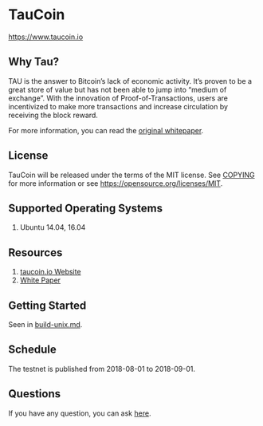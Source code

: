 TauCoin
=====================================
https://www.taucoin.io

Why Tau?
----------------
TAU is the answer to Bitcoin’s lack of economic activity. It’s proven to be a great store of value but has not been able to jump into “medium of exchange”. With the innovation of Proof-of-Transactions, users are incentivized to make more transactions and increase circulation by receiving the block reward.

For more information, you can read the
[original whitepaper](https://www.taucoin.io/whitePaper/TAU%20White%20Paper%20v0.1.pdf).

License
---------------

TauCoin will be released under the terms of the MIT license. See [COPYING](COPYING) for more
information or see https://opensource.org/licenses/MIT.

Supported Operating Systems
-------------------
1. Ubuntu 14.04, 16.04

Resources
-------------------
1. [taucoin.io Website](https://www.taucoin.io)
2. [White Paper](https://www.taucoin.io/whitePaper/TAU%20White%20Paper%20v0.1.pdf)

## Getting Started
Seen in [build-unix.md](https://github.com/Tau-Coin/taucoin/blob/master/build-unix.md).

## Schedule
The testnet is published from 2018-08-01 to 2018-09-01.

## Questions
If you have any question, you can ask [here](https://github.com/Tau-Coin/taucoin/issues).



